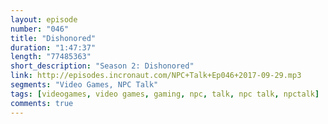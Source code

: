 ```yaml
---
layout: episode
number: "046"
title: "Dishonored"
duration: "1:47:37"
length: "77485363"
short_description: "Season 2: Dishonored"
link: http://episodes.incronaut.com/NPC+Talk+Ep046+2017-09-29.mp3
segments: "Video Games, NPC Talk"
tags: [videogames, video games, gaming, npc, talk, npc talk, npctalk]
comments: true
---
```



